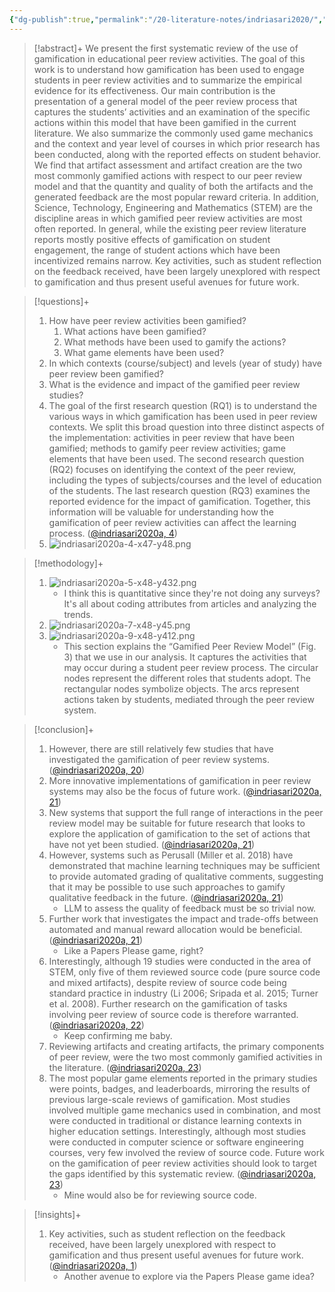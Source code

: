 ```yaml
---
{"dg-publish":true,"permalink":"/20-literature-notes/indriasari2020/","title":"Gamification of student peer review in education - A systematic literature review","tags":["gamification","computer-science","peer-feedback","motivation"],"created":"2024-08-30","updated":"2024-09-13"}
---
```



> [!abstract]+
> We present the first systematic review of the use of gamification in educational peer review activities. The goal of this work is to understand how gamification has been used to engage students in peer review activities and to summarize the empirical evidence for its effectiveness. Our main contribution is the presentation of a general model of the peer review process that captures the students’ activities and an examination of the specific actions within this model that have been gamified in the current literature. We also summarize the commonly used game mechanics and the context and year level of courses in which prior research has been conducted, along with the reported effects on student behavior. We find that artifact assessment and artifact creation are the two most commonly gamified actions with respect to our peer review model and that the quantity and quality of both the artifacts and the generated feedback are the most popular reward criteria. In addition, Science, Technology, Engineering and Mathematics (STEM) are the discipline areas in which gamified peer review activities are most often reported. In general, while the existing peer review literature reports mostly positive effects of gamification on student engagement, the range of student actions which have been incentivized remains narrow. Key activities, such as student reflection on the feedback received, have been largely unexplored with respect to gamification and thus present useful avenues for future work.

> [!questions]+
>
> 1. How have peer review activities been gamified?
>     1. What actions have been gamified?
>     2. What methods have been used to gamify the actions?
>     3. What game elements have been used?
> 2. In which contexts (course/subject) and levels (year of study) have peer review been gamified?
> 3. What is the evidence and impact of the gamified peer review studies?
> 4. The goal of the first research question (RQ1) is to understand the various ways in which gamification has been used in peer review contexts. We split this broad question into three distinct aspects of the implementation: activities in peer review that have been gamified; methods to gamify peer review activities; game elements that have been used. The second research question (RQ2) focuses on identifying the context of the peer review, including the types of subjects/courses and the level of education of the students. The last research question (RQ3) examines the reported evidence for the impact of gamification. Together, this information will be valuable for understanding how the gamification of peer review activities can affect the learning process. ([@indriasari2020a, 4](zotero://open-pdf/library/items/GCH3WE78?page=4&annotation=DVWPFC6X))
> 5. ![indriasari2020a-4-x47-y48.png](/img/user/00%20System/Assets/indriasari2020a-4-x47-y48.png)

> [!methodology]+
>
> 1. ![indriasari2020a-5-x48-y432.png](/img/user/00%20System/Assets/indriasari2020a-5-x48-y432.png)
>     - I think this is quantitative since they're not doing any surveys? It's all about coding attributes from articles and analyzing the trends.
> 2. ![indriasari2020a-7-x48-y45.png](/img/user/00%20System/Assets/indriasari2020a-7-x48-y45.png)
> 3. ![indriasari2020a-9-x48-y412.png](/img/user/00%20System/Assets/indriasari2020a-9-x48-y412.png)
>     - This section explains the “Gamified Peer Review Model” (Fig. 3) that we use in our analysis. It captures the activities that may occur during a student peer review process. The circular nodes represent the different roles that students adopt. The rectangular nodes symbolize objects. The arcs represent actions taken by students, mediated through the peer review system.

> [!conclusion]+
>
> 1. However, there are still relatively few studies that have investigated the gamification of peer review systems. ([@indriasari2020a, 20](zotero://open-pdf/library/items/GCH3WE78?page=20&annotation=FGH4KGS9))
> 2. More innovative implementations of gamification in peer review systems may also be the focus of future work. ([@indriasari2020a, 21](zotero://open-pdf/library/items/GCH3WE78?page=21&annotation=SZ5CQTYG))
> 3. New systems that support the full range of interactions in the peer review model may be suitable for future research that looks to explore the application of gamification to the set of actions that have not yet been studied. ([@indriasari2020a, 21](zotero://open-pdf/library/items/GCH3WE78?page=21&annotation=XHPQ62NH))
> 4. However, systems such as Perusall (Miller et al. 2018) have demonstrated that machine learning techniques may be sufficient to provide automated grading of qualitative comments, suggesting that it may be possible to use such approaches to gamify qualitative feedback in the future. ([@indriasari2020a, 21](zotero://open-pdf/library/items/GCH3WE78?page=21&annotation=RPHU6JF3))
>     - LLM to assess the quality of feedback must be so trivial now.
> 5. Further work that investigates the impact and trade-offs between automated and manual reward allocation would be beneficial. ([@indriasari2020a, 21](zotero://open-pdf/library/items/GCH3WE78?page=21&annotation=ZEZUVG2L))
>     - Like a Papers Please game, right?
> 6. Interestingly, although 19 studies were conducted in the area of STEM, only five of them reviewed source code (pure source code and mixed artifacts), despite review of source code being standard practice in industry (Li 2006; Sripada et al. 2015; Turner et al. 2008). Further research on the gamification of tasks involving peer review of source code is therefore warranted. ([@indriasari2020a, 22](zotero://open-pdf/library/items/GCH3WE78?page=22&annotation=74INZIAU))
>     - Keep confirming me baby.
> 7. Reviewing artifacts and creating artifacts, the primary components of peer review, were the two most commonly gamified activities in the literature. ([@indriasari2020a, 23](zotero://open-pdf/library/items/GCH3WE78?page=23&annotation=KBUVXU95))
> 8. The most popular game elements reported in the primary studies were points, badges, and leaderboards, mirroring the results of previous large-scale reviews of gamification. Most studies involved multiple game mechanics used in combination, and most were conducted in traditional or distance learning contexts in higher education settings. Interestingly, although most studies were conducted in computer science or software engineering courses, very few involved the review of source code. Future work on the gamification of peer review activities should look to target the gaps identified by this systematic review. ([@indriasari2020a, 23](zotero://open-pdf/library/items/GCH3WE78?page=23&annotation=B2GX2ZNW))
>     - Mine would also be for reviewing source code.

> [!insights]+
>
> 1. Key activities, such as student reflection on the feedback received, have been largely unexplored with respect to gamification and thus present useful avenues for future work. ([@indriasari2020a, 1](zotero://open-pdf/library/items/GCH3WE78?page=1&annotation=AI4QBH7J))
>     - Another avenue to explore via the Papers Please game idea?
